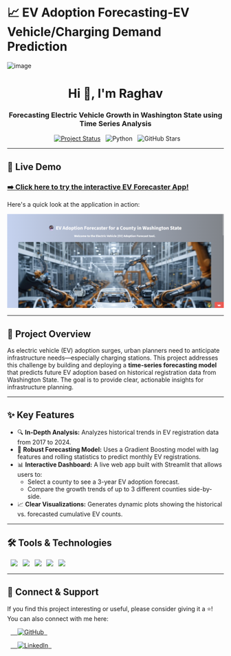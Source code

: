 # 📈 EV Adoption Forecasting-EV Vehicle/Charging Demand Prediction
<img width="1338" height="158" alt="image" src="https://github.com/user-attachments/assets/e5c22aae-3ca1-4b0a-8f75-f4b1b57d8228" />

<h1 align="center">Hi 👋, I'm Raghav</h1>
<h3 align="center">Forecasting Electric Vehicle Growth in Washington State using Time Series Analysis</h3>

<p align="center">
  <a href="https://evchargingprediction-tkfusxpyhmxkvkivseemmf.streamlit.app/"><img src="https://img.shields.io/badge/status-live demo-brightgreen?style=flat-square" alt="Project Status"/></a>
  <img src="https://img.shields.io/badge/Made%20with-Python-blue?style=flat-square&logo=python&logoColor=white" alt="Python"/>
  <img src="https://img.shields.io/github/stars/raghavj12345/EV-Adoption-Forecasting?style=social" alt="GitHub Stars"/>
</p>

---

## 🚀 Live Demo

### [➡️ Click here to try the interactive EV Forecaster App!](https://evchargingprediction-tkfusxpyhmxkvkivseemmf.streamlit.app/)

Here's a quick look at the application in action:

<p align="center">
  <img src="./assets/app-screenshot.png" width="800" alt="App Screenshot"/>
</p>

---

## 📌 Project Overview

As electric vehicle (EV) adoption surges, urban planners need to anticipate infrastructure needs—especially charging stations. This project addresses this challenge by building and deploying a **time-series forecasting model** that predicts future EV adoption based on historical registration data from Washington State. The goal is to provide clear, actionable insights for infrastructure planning.

---

## ✨ Key Features

- 🔍 **In-Depth Analysis:** Analyzes historical trends in EV registration data from 2017 to 2024.
- 🤖 **Robust Forecasting Model:** Uses a Gradient Boosting model with lag features and rolling statistics to predict monthly EV registrations.
- 📊 **Interactive Dashboard:** A live web app built with Streamlit that allows users to:
    - Select a county to see a 3-year EV adoption forecast.
    - Compare the growth trends of up to 3 different counties side-by-side.
- 📈 **Clear Visualizations:** Generates dynamic plots showing the historical vs. forecasted cumulative EV counts.

---

## 🛠️ Tools & Technologies

<p align="left">
  <a href="https://www.python.org/" target="_blank"><img src="https://img.shields.io/badge/Python-3776AB?style=for-the-badge&logo=python&logoColor=white"/></a>
  <a href="https://pandas.pydata.org/" target="_blank"><img src="https://img.shields.io/badge/Pandas-150458?style=for-the-badge&logo=pandas&logoColor=white"/></a>
  <a href="https://scikit-learn.org/" target="_blank"><img src="https://img.shields.io/badge/Scikit--Learn-F7931E?style=for-the-badge&logo=scikitlearn&logoColor=white"/></a>
  <a href="https://streamlit.io/" target="_blank"><img src="https://img.shields.io/badge/Streamlit-FF4B4B?style=for-the-badge&logo=streamlit&logoColor=white"/></a>
  <a href="https://matplotlib.org/" target="_blank"><img src="https://img.shields.io/badge/Matplotlib-3776AB?style=for-the-badge&logo=matplotlib&logoColor=white"/></a>
</p>

---

## 🤝 Connect & Support

If you find this project interesting or useful, please consider giving it a ⭐️! You can also connect with me here:

<p align="left">
  <a href="https://github.com/raghavj12345" target="_blank">
    <img src="https://img.shields.io/badge/GitHub-black?style=for-the-badge&logo=github&logoColor=white" alt="GitHub"/>
  </a>
  
  <a href="https://www.linkedin.com/in/raghav-joshi-687a02373" target="_blank">
    <img src="https://img.shields.io/badge/LinkedIn-blue?style=for-the-badge&logo=linkedin&logoColor=white" alt="LinkedIn"/>
  </a>
</p>
